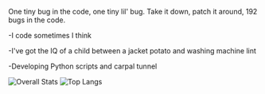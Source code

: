 One tiny bug in the code, one tiny lil' bug. Take it down, patch it around, 192 bugs in the code.

-I code sometimes I think

-I've got the IQ of a child between a jacket potato and washing machine lint

-Developing Python scripts and carpal tunnel

![Overall Stats](https://github-readme-stats.vercel.app/api?username=JebobaTea&count_private=true&show_icons=true&hide=contribs)
![Top Langs](https://github-readme-stats.vercel.app/api/top-langs/?username=laxmena&layout=compact)
